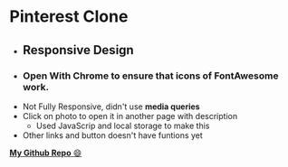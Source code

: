# Pinterest Clone

- ## Responsive Design
- ### Open With **Chrome** to ensure that icons of **FontAwesome** work.
- Not Fully Responsive, didn't use **media queries**
- Click on photo to open it in another page with description
  -  Used JavaScrip and local storage to make this
- Other links and button doesn't have funtions yet

[**My Github Repo** :smile:](https://github.com/AhmedNabil-hub/PinterestCloneDesign)